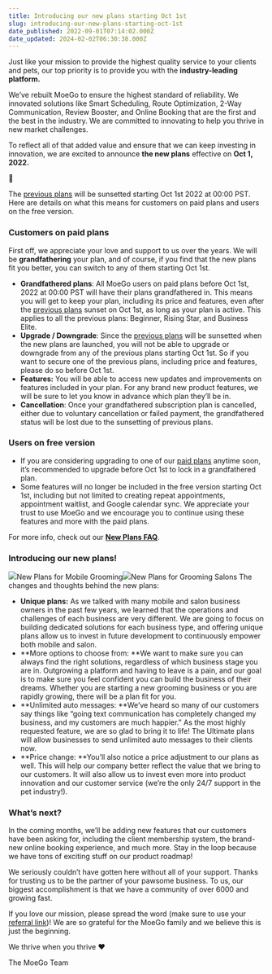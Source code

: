 ```yaml
---
title: Introducing our new plans starting Oct 1st
slug: introducing-our-new-plans-starting-oct-1st
date_published: 2022-09-01T07:14:02.000Z
date_updated: 2024-02-02T06:30:38.000Z
---
```


Just like your mission to provide the highest quality service to your clients and pets, our top priority is to provide you with the **industry-leading platform.**

We’ve rebuilt MoeGo to ensure the highest standard of reliability. We innovated solutions like Smart Scheduling, Route Optimization, 2-Way Communication, Review Booster, and Online Booking that are the first and the best in the industry. We are committed to innovating to help you thrive in new market challenges.

To reflect all of that added value and ensure that we can keep investing in innovation, we are excited to announce **the new plans** effective on **Oct 1, 2022.**

📍 *<Scroll to the end to view the new plans>*

The [previous plans](https://www.moego.pet/pricing) will be sunsetted starting Oct 1st 2022 at 00:00 PST. Here are details on what this means for customers on paid plans and users on the free version.

### Customers on paid plans

First off, we appreciate your love and support to us over the years. We will be **grandfathering** your plan, and of course, if you find that the new plans fit you better, you can switch to any of them starting Oct 1st.

- **Grandfathered plans**: All MoeGo users on paid plans before Oct 1st, 2022 at 00:00 PST will have their plans grandfathered in. This means you will get to keep your plan, including its price and features, even after the [previous plans](https://www.moego.pet/pricing) sunset on Oct 1st, as long as your plan is active. This applies to all the previous plans: Beginner, Rising Star, and Business Elite.
- **Upgrade / Downgrade**: Since the [previous plans](https://www.moego.pet/pricing) will be sunsetted when the new plans are launched, you will not be able to upgrade or downgrade from any of the previous plans starting Oct 1st. So if you want to secure one of the previous plans, including price and features, please do so before Oct 1st.
- **Features:** You will be able to access new updates and improvements on features included in your plan. For any brand new product features, we will be sure to let you know in advance which plan they’ll be in.
- **Cancellation**: Once your grandfathered subscription plan is cancelled, either due to voluntary cancellation or failed payment, the grandfathered status will be lost due to the sunsetting of previous plans.

### Users on free version

- If you are considering upgrading to one of our [paid plans](https://www.moego.pet/pricing) anytime soon, it’s recommended to upgrade before Oct 1st to lock in a grandfathered plan. 
- Some features will no longer be included in the free version starting Oct 1st, including but not limited to creating repeat appointments, appointment waitlist, and Google calendar sync. We appreciate your trust to use MoeGo and we encourage you to continue using these features and more with the paid plans.

For more info, check out our [**New Plans FAQ**](__GHOST_URL__/new-plans-faq/).

### Introducing our new plans!
![](__GHOST_URL__/content/images/2022/09/Mobile-5.png)New Plans for Mobile Grooming![](__GHOST_URL__/content/images/2022/09/Salon-5.png)New Plans for Grooming Salons
The changes and thoughts behind the new plans:

- **Unique plans:** As we talked with many mobile and salon business owners in the past few years, we learned that the operations and challenges of each business are very different. We are going to focus on building dedicated solutions for each business type, and offering unique plans allow us to invest in future development to continuously empower both mobile and salon.
- **More options to choose from: **We want to make sure you can always find the right solutions, regardless of which business stage you are in. Outgrowing a platform and having to leave is a pain, and our goal is to make sure you feel confident you can build the business of their dreams. Whether you are starting a new grooming business or you are rapidly growing, there will be a plan fit for you.
- **Unlimited auto messages: **We’ve heard so many of our customers say things like “going text communication has completely changed my business, and my customers are much happier.” As the most highly requested feature, we are so glad to bring it to life! The Ultimate plans will allow businesses to send unlimited auto messages to their clients now.
- **Price change: **You’ll also notice a price adjustment to our plans as well. This will help our company better reflect the value that we bring to our customers. It will also allow us to invest even more into product innovation and our customer service (we’re the only 24/7 support in the pet industry!).

### What’s next?

In the coming months, we’ll be adding new features that our customers have been asking for, including the client membership system, the brand-new online booking experience, and much more. Stay in the loop because we have tons of exciting stuff on our product roadmap!

We seriously couldn’t have gotten here without all of your support. Thanks for trusting us to be the partner of your pawsome business. To us, our biggest accomplishment is that we have a community of over 6000 and growing fast. 

If you love our mission, please spread the word (make sure to use your [referral link](https://announcekit.co/moego-2/updates/invite-your-friends-to-moego-and-get-rewards-4mfedW))! We are so grateful for the MoeGo family and we believe this is just the beginning.

We thrive when you thrive ❤️

The MoeGo Team
